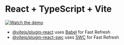 # React + TypeScript + Vite

[![Watch the demo](https://img.youtube.com/vi/a8kOP15ZwCQ/maxresdefault.jpg)](https://youtu.be/a8kOP15ZwCQ)

- [@vitejs/plugin-react](https://github.com/vitejs/vite-plugin-react/blob/main/packages/plugin-react/README.md) uses [Babel](https://babeljs.io/) for Fast Refresh
- [@vitejs/plugin-react-swc](https://github.com/vitejs/vite-plugin-react-swc) uses [SWC](https://swc.rs/) for Fast Refresh
